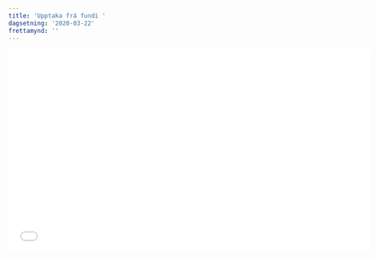 ```yaml
---
title: 'Upptaka frá fundi '
dagsetning: '2020-03-22'
frettamynd: ''
---
```

<iframe id="ls_embed_1584724951" src="[https://livestream.com/accounts/5108236/events/9044742/videos/203199428/player?width=720&height=405&enableInfo=true&defaultDrawer=&autoPlay=true&mute=false](https://livestream.com/accounts/5108236/events/9044742/videos/203199428/player?width=720&height=405&enableInfo=true&defaultDrawer=&autoPlay=true&mute=false "https\://livestream.com/accounts/5108236/events/9044742/videos/203199428/player?width=720&height=405&enableInfo=true&defaultDrawer=&autoPlay=true&mute=false")" width="720" height="405" frameborder="0" scrolling="no" allowfullscreen> </iframe><script type="text/javascript" data-embed_id="ls_embed_1584724951" src="[https://livestream.com/assets/plugins/referrer_tracking.js"></script](https://livestream.com/assets/plugins/referrer_tracking.js%22%3E%3C/script)>​

